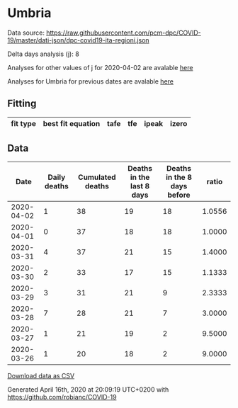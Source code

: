 # Umbria

Data source: https://raw.githubusercontent.com/pcm-dpc/COVID-19/master/dati-json/dpc-covid19-ita-regioni.json

Delta days analysis (j): 8

Analyses for other values of j for 2020-04-02 are avalable [here](../2020-04-02/README.md)

Analyses for Umbria for previous dates are avalable [here](../README.md)

## Fitting 
|fit type|best fit equation|tafe|tfe|ipeak|izero|
|-------|-----|--------|------|---|---|

## Data
|Date|Daily deaths|Cumulated deaths|Deaths in the last 8 days|Deaths in the 8 days before|ratio|
|----|----------|-----------|-------|--------------------|-----|
|2020-04-02|1|38|19|18|1.0556|
|2020-04-01|0|37|18|18|1.0000|
|2020-03-31|4|37|21|15|1.4000|
|2020-03-30|2|33|17|15|1.1333|
|2020-03-29|3|31|21|9|2.3333|
|2020-03-28|7|28|21|7|3.0000|
|2020-03-27|1|21|19|2|9.5000|
|2020-03-26|1|20|18|2|9.0000|

[Download data as CSV](COVID-19_umbria_j8_2020-04-02.csv)

Generated April 16th, 2020 at 20:09:19 UTC+0200 with https://github.com/robianc/COVID-19
